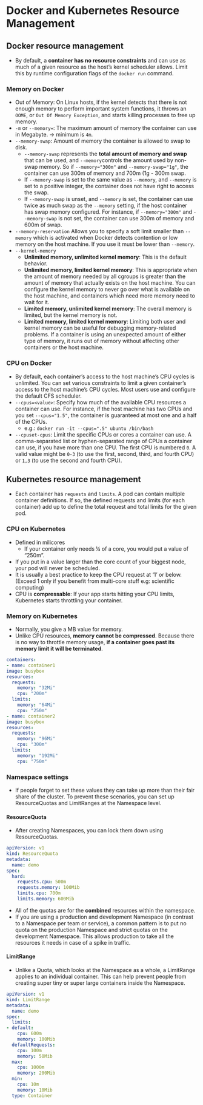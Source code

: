 # Docker and Kubernetes Resource Management

## Docker resource management

- By default, a **container has no resource constraints** and can use as much of a given resource as the host’s kernel scheduler allows. Limit this by runtime configuration flags of the `docker run` command.

### Memory on Docker

- Out of Memory: On Linux hosts, if the kernel detects that there is not enough memory to perform important system functions, it throws an `OOME`, or `Out Of Memory Exception`, and starts killing processes to free up memory.
- `-m` or `--memory=`: The maximum amount of memory the container can use in Megabyte. -> minimum is `4m`.
- `--memory-swap`: Amount of memory the container is allowed to swap to disk.
  - `--memory-swap` represents the **total amount of memory and swap** that can be used, and `--memory`controls the amount used by non-swap memory. So if `--memory="300m"` and `--memory-swap="1g"`, the container can use 300m of memory and 700m (1g - 300m swap.
  - If `--memory-swap` is set to the same value as `--memory`, and `--memory` is set to a positive integer, the container does not have right to access the swap.
  - If `--memory-swap` is unset, and `--memory` is set, the container can use twice as much swap as the `--memory` setting, if the host container has swap memory configured. For instance, if `--memory="300m"` and `--memory-swap` is not set, the container can use 300m of memory and 600m of swap.
- `--memory-reservation` Allows you to specify a soft limit smaller than `--memory` which is activated when Docker detects contention or low memory on the host machine. If you use it must be lower than `--memory`.
- `--kernel-memory`
  - **Unlimited memory, unlimited kernel memory**: This is the default behavior.
  - **Unlimited memory, limited kernel memory**: This is appropriate when the amount of memory needed by all cgroups is greater than the amount of memory that actually exists on the host machine. You can configure the kernel memory to never go over what is available on the host machine, and containers which need more memory need to wait for it.
  - **Limited memory, unlimited kernel memory**: The overall memory is limited, but the kernel memory is not.
  - **Limited memory, limited kernel memory**: Limiting both user and kernel memory can be useful for debugging memory-related problems. If a container is using an unexpected amount of either type of memory, it runs out of memory without affecting other containers or the host machine.

### CPU on Docker

- By default, each container’s access to the host machine’s CPU cycles is unlimited. You can set various constraints to limit a given container’s access to the host machine’s CPU cycles. Most users use and configure the default CFS scheduler.
- `--cpus=<value>`: Specify how much of the available CPU resources a container can use. For instance, if the host machine has two CPUs and you set `--cpus="1.5"`, the container is guaranteed at most one and a half of the CPUs.
  - e.g.: `docker run -it --cpus=".5" ubuntu /bin/bash`
- `--cpuset-cpus`: Limit the specific CPUs or cores a container can use. A comma-separated list or hyphen-separated range of CPUs a container can use, if you have more than one CPU. The first CPU is numbered `0`. A valid value might be `0-3` (to use the first, second, third, and fourth CPU) or `1,3` (to use the second and fourth CPU).

## Kubernetes resource management

- Each container has `requests` and `limits`. A pod can contain multiple container definitions. If so, the defined requests and limits (for each container) add up to define the total request and total limits for the given pod.

### CPU on Kubernetes

- Defined in milicores
  - If your container only needs ¼ of a core, you would put a value of “250m”.
- If you put in a value larger than the core count of your biggest node, your pod will never be scheduled.
- It is usually a best practice to keep the CPU request at ‘1’ or below. (Exceed 1 only if you benefit from multi-core stuff e.g: scientific computing)
- CPU is **compressable**: If your app starts hitting your CPU limits, Kubernetes starts throttling your container.

### Memory on Kubernetes

- Normally, you give a MB value for memory.
- Unlike CPU resources, **memory cannot be compressed**. Because there is no way to throttle memory usage, **if a container goes past its memory limit it will be terminated**.

```yml
containers:
- name: container1
image: busybox
resources:
  requests:
    memory: "32Mi"
    cpu: "200m"
  limits:
    memory: "64Mi"
    cpu: "250m"
- name: container2
image: busybox
resources:
  requests:
    memory: "96Mi"
    cpu: "300m"
  limits:
    memory: "192Mi"
    cpu: "750m"
```

### Namespace settings

- If people forget to set these values they can take up more than their fair share of the cluster. To prevent these scenarios, you can set up ResourceQuotas and LimitRanges at the Namespace level.

#### ResourceQuota

- After creating Namespaces, you can lock them down using ResourceQuotas.

```yml
apiVersion: v1
kind: ResourceQuota
metadata:
  name: demo
spec:
  hard:
    requests.cpu: 500m
    requests.memory: 100Mib
    limits.cpu: 700m
    limits.memory: 600Mib
```

- All of the quotas are for the **combined** resources within the namespace.
- If you are using a production and development Namespace (in contrast to a Namespace per team or service), a common pattern is to put no quota on the production Namespace and strict quotas on the development Namespace. This allows production to take all the resources it needs in case of a spike in traffic.

#### LimitRange

- Unlike a Quota, which looks at the Namespace as a whole, a LimitRange applies to an individual container. This can help prevent people from creating super tiny or super large containers inside the Namespace.

```yml
apiVersion: v1
kind: LimitRange
metadata:
  name: demo
spec:
  limits:
- default:
    cpu: 600m
    memory: 100Mib
  defaultRequests:
    cpu: 100m
    memory: 50Mib
  max:
    cpu: 1000m
    memory: 200Mib
  min:
    cpu: 10m
    memory: 10Mib
  type: Container
```
